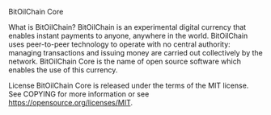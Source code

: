 BitOilChain Core 

What is BitOilChain?
BitOilChain is an experimental digital currency that enables instant payments to anyone, anywhere in the world. BitOilChain uses peer-to-peer technology to operate with no central authority: managing transactions and issuing money are carried out collectively by the network. BitOilChain Core is the name of open source software which enables the use of this currency.

License
BitOilChain Core is released under the terms of the MIT license. See COPYING for more information or see https://opensource.org/licenses/MIT.
